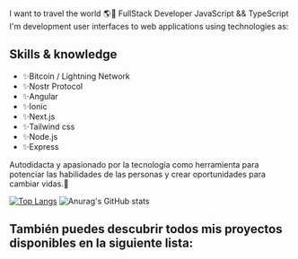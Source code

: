 <!-- # Hi 👋 my name is Carlos  
![](https://carlosdugarte.com/assets/images/greetings.png)  -->
<!-- ![](https://github.com/account](https://avatars.githubusercontent.com/u/73410324?v=4){width='100px'} -->

I want to travel the world 🌎🍃
FullStack Developer JavaScript && TypeScript
I'm development user interfaces to web applications using technologies as:  

## Skills & knowledge
- ✨Bitcoin / Lightning Network
- ✨Nostr Protocol
- ✨Angular
- ✨Ionic
- ✨Next.js  
- ✨Tailwind css
- ✨Node.js
- ✨Express
  
Autodidacta y apasionado por la tecnología como herramienta para potenciar las habilidades de las personas y crear oportunidades para cambiar vidas.💖

[![Top Langs](https://github-readme-stats.vercel.app/api/top-langs/?username=cardugarte&layout=compact&theme=dark&hide_border=false)](https://github.com/anuraghazra/github-readme-stats)
![Anurag's GitHub stats](https://github-readme-stats.vercel.app/api?username=cardugarte&show_icons=true&theme=dark&hide_border=false)


## También puedes descubrir todos mis proyectos disponibles en la siguiente lista:

<!--
**cardugarte/cardugarte** is a ✨ _special_ ✨ repository because its `README.md` (this file) appears on your GitHub profile.

Here are some ideas to get you started:

- 🔭 I’m currently working on ...
- 🌱 I’m currently learning ...
- 👯 I’m looking to collaborate on ...
- 🤔 I’m looking for help with ...
- 💬 Ask me about ...
- 📫 How to reach me: ...
- 😄 Pronouns: ...
- ⚡ Fun fact: ...
-->
